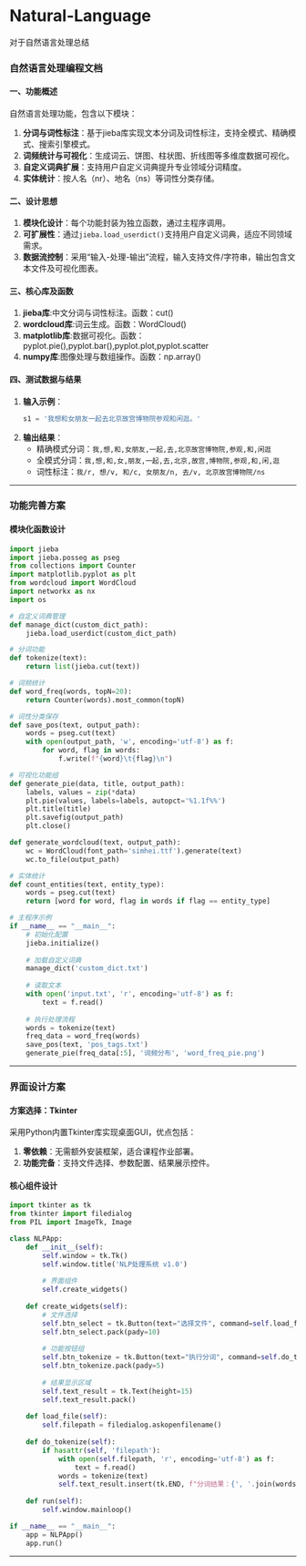 # Natural-Language
对于自然语言处理总结
### 自然语言处理编程文档

#### 一、功能概述
自然语言处理功能，包含以下模块：
1. **分词与词性标注**：基于jieba库实现文本分词及词性标注，支持全模式、精确模式、搜索引擎模式。 
2. **词频统计与可视化**：生成词云、饼图、柱状图、折线图等多维度数据可视化。
3. **自定义词典扩展**：支持用户自定义词典提升专业领域分词精度。
4. **实体统计**：按人名（nr）、地名（ns）等词性分类存储。

#### 二、设计思想
1. **模块化设计**：每个功能封装为独立函数，通过主程序调用。
2. **可扩展性**：通过`jieba.load_userdict()`支持用户自定义词典，适应不同领域需求。
3. **数据流控制**：采用“输入-处理-输出”流程，输入支持文件/字符串，输出包含文本文件及可视化图表。

#### 三、核心库及函数
1. **jieba库**:中文分词与词性标注。函数：cut()    
2. **wordcloud库**:词云生成。函数：WordCloud()   
3. **matplotlib库**:数据可视化。函数：pyplot.pie(),pyplot.bar(),pyplot.plot,pyplot.scatter
4. **numpy库**:图像处理与数组操作。函数：np.array()   

#### 四、测试数据与结果
1. **输入示例**：  
   ```python
   s1 = '我想和女朋友一起去北京故宫博物院参观和闲逛。'
   ```
2. **输出结果**：  
   - 精确模式分词：`我,想,和,女朋友,一起,去,北京故宫博物院,参观,和,闲逛`  
   - 全模式分词：`我,想,和,女,朋友,一起,去,北京,故宫,博物院,参观,和,闲,逛` 
   - 词性标注：`我/r, 想/v, 和/c, 女朋友/n, 去/v, 北京故宫博物院/ns`   

---

### 功能完善方案

#### 模块化函数设计
```python
import jieba
import jieba.posseg as pseg
from collections import Counter
import matplotlib.pyplot as plt
from wordcloud import WordCloud
import networkx as nx
import os

# 自定义词典管理
def manage_dict(custom_dict_path):
    jieba.load_userdict(custom_dict_path)

# 分词功能
def tokenize(text):
    return list(jieba.cut(text))

# 词频统计
def word_freq(words, topN=20):
    return Counter(words).most_common(topN)

# 词性分类保存
def save_pos(text, output_path):
    words = pseg.cut(text)
    with open(output_path, 'w', encoding='utf-8') as f:
        for word, flag in words:
            f.write(f"{word}\t{flag}\n")

# 可视化功能组
def generate_pie(data, title, output_path):
    labels, values = zip(*data)
    plt.pie(values, labels=labels, autopct='%1.1f%%')
    plt.title(title)
    plt.savefig(output_path)
    plt.close()

def generate_wordcloud(text, output_path):
    wc = WordCloud(font_path='simhei.ttf').generate(text)
    wc.to_file(output_path)

# 实体统计
def count_entities(text, entity_type):
    words = pseg.cut(text)
    return [word for word, flag in words if flag == entity_type]

# 主程序示例
if __name__ == "__main__":
    # 初始化配置
    jieba.initialize()
    
    # 加载自定义词典
    manage_dict('custom_dict.txt')
    
    # 读取文本
    with open('input.txt', 'r', encoding='utf-8') as f:
        text = f.read()
    
    # 执行处理流程
    words = tokenize(text)
    freq_data = word_freq(words)
    save_pos(text, 'pos_tags.txt')
    generate_pie(freq_data[:5], '词频分布', 'word_freq_pie.png')
```

---

### 界面设计方案

#### 方案选择：Tkinter
采用Python内置Tkinter库实现桌面GUI，优点包括：
1. **零依赖**：无需额外安装框架，适合课程作业部署。
2. **功能完备**：支持文件选择、参数配置、结果展示控件。

#### 核心组件设计
```python
import tkinter as tk
from tkinter import filedialog
from PIL import ImageTk, Image

class NLPApp:
    def __init__(self):
        self.window = tk.Tk()
        self.window.title('NLP处理系统 v1.0')
        
        # 界面组件
        self.create_widgets()
        
    def create_widgets(self):
        # 文件选择
        self.btn_select = tk.Button(text="选择文件", command=self.load_file)
        self.btn_select.pack(pady=10)
        
        # 功能按钮组
        self.btn_tokenize = tk.Button(text="执行分词", command=self.do_tokenize)
        self.btn_tokenize.pack(pady=5)
        
        # 结果显示区域
        self.text_result = tk.Text(height=15)
        self.text_result.pack()
        
    def load_file(self):
        self.filepath = filedialog.askopenfilename()
        
    def do_tokenize(self):
        if hasattr(self, 'filepath'):
            with open(self.filepath, 'r', encoding='utf-8') as f:
                text = f.read()
            words = tokenize(text)
            self.text_result.insert(tk.END, f"分词结果：{', '.join(words[:50])}...")
            
    def run(self):
        self.window.mainloop()

if __name__ == "__main__":
    app = NLPApp()
    app.run()
```

---


